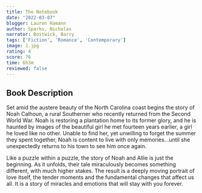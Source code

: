 ```yaml
---
title: The Notebook 
date: "2022-03-07"
blogger: Lauren Hamann
author: Sparks, Nicholas
narrator: Bostwick, Barry
tags: ['Fiction', 'Romance', 'Contemporary']
image: 1.jpg
rating: 4
score: 76
time: 6h3m
reviewed: false
---
```



## Book Description

Set amid the austere beauty of the North Carolina coast begins the story of Noah Calhoun, a rural Southerner who recently returned from the Second World War. Noah is restoring a plantation home to its former glory, and he is haunted by images of the beautiful girl he met fourteen years earlier, a girl he loved like no other. Unable to find her, yet unwilling to forget the summer they spent together, Noah is content to live with only memories...until she unexpectedly returns to his town to see him once again.

Like a puzzle within a puzzle, the story of Noah and Allie is just the beginning. As it unfolds, their tale miraculously becomes something different, with much higher stakes. The result is a deeply moving portrait of love itself, the tender moments and the fundamental changes that affect us all. It is a story of miracles and emotions that will stay with you forever.
